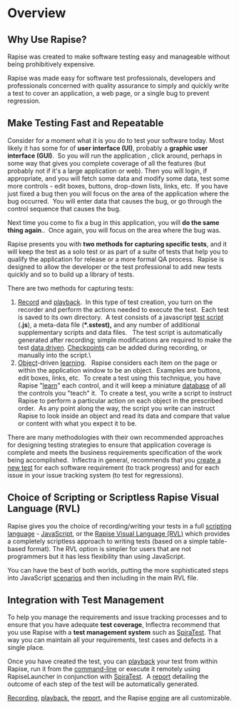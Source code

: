 # Overview

## Why Use Rapise?

Rapise was created to make software testing easy and manageable without
being prohibitively expensive.

Rapise was made easy for software test professionals, developers and
professionals concerned with quality assurance to simply and quickly
write a test to cover an application, a web page, or a single bug to
prevent regression.

## Make Testing Fast and Repeatable

Consider for a moment what it is you do to test your software today.
Most likely it has some for of **user interface (UI)**, probably a
**graphic user interface (GUI)**.  So you will run the application ,
click around, perhaps in some way that gives you complete coverage of
all the features (but probably not if it's a large application or web).
Then you will login, if appropriate, and you will fetch some data and
modify some data, test some more controls - edit boxes, buttons,
drop-down lists, links, etc.  If you have just fixed a bug then you will
focus on the area of the application where the bug occurred.  You will
enter data that causes the bug, or go through the control sequence that
causes the bug.

Next time you come to fix a bug in this application, you will **do the
same thing again**..  Once again, you will focus on the area where the
bug was.

Rapise presents you with **two methods for capturing specific tests**,
and it will keep the test as a solo test or as part of a suite of tests
that help you to qualify the application for release or a more formal QA
process.  Rapise is designed to allow the developer or the test
professional to add new tests quickly and so to build up a library of
tests.

There are two methods for capturing tests:

1. [Record](recording.md) and
[playback](playback.md).  In this type of
test creation, you turn on the recorder and perform the actions needed
to execute the test.  Each test is saved to its own directory.  A test
consists of a javascript [test
script](../understanding_the_script/)
(**.js**), a meta-data file (**\*.sstest),** and any number of
additional supplementary scripts and data files.   The test script is
automatically generated after recording; simple modifications are
required to make the test [data
driven](../data_driven_testing/).
[Checkpoints](checkpoints.md) can be added
during recording, or manually into the script.\
2. [Object](object_locator.md)-driven
[learning](object_learning.md).   Rapise
considers each item on the page or within the application window to be
an object.  Examples are buttons, edit boxes, links, etc.  To create a
test using this technique, you have Rapise
"[learn](object_learning.md)" each
control, and it will keep a miniature
[database](object_tree.md) of all the
controls you "teach" it.  To create a test, you write a script to
instruct Rapise to perform a particular action on each object in the
prescribed order.  As any point along the way, the script you write can
instruct Rapise to look inside an object and read its data and compare
that value or content with what you expect it to be.

There are many methodologies with their own recommended approaches for
designing testing strategies to ensure that application coverage is
complete and meets the business requirements specification of the work
being accomplished.  Inflectra in general, recommends that you [create a
new test](../create_a_new_test/) for each
software requirement (to track progress) and for each issue in your
issue tracking system (to test for regressions).

## Choice of Scripting or Scriptless Rapise Visual Language (RVL)

Rapise gives you the choice of recording/writing your tests in a full
[scripting language](scripting.md) -
[JavaScript](javascript_ide.md), or the
[Rapise Visual Language
(RVL)](../visual-language/) which provides
a completely scriptless approach to writing tests (based on a simple
table-based format). The RVL option is simpler for users that are not
programmers but it has less flexibility than using JavaScript.

You can have the best of both worlds, putting the more sophisticated
steps into JavaScript
[scenarios](scenarios.md) and then
including in the main RVL file.

## Integration with Test Management

To help you manage the requirements and issue tracking processes and to
ensure that you have adequate **test coverage**, Inflectra recommend
that you use Rapise with a **test management system** such as
[SpiraTest](spiratest_integration.md).
That way you can maintain all your requirements, test cases and defects
in a single place.

Once you have created the test, you can
[playback](playback.md) your test from
within Rapise, run it from the
[command-line](command_line.md) or execute
it remotely using RapiseLauncher in conjunction with
[SpiraTest](spiratest_integration.md).  A
[report](automated_reporting.md) detailing
the outcome of each step of the test will be automatically generated.

[Recording](custom_libraries.md),
[playback](custom_libraries.md), the
[report](writing_to_the_report.md), and
the Rapise
[engine](customizable_engine.md) are all
customizable.

